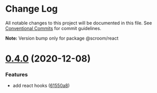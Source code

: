 # Change Log

All notable changes to this project will be documented in this file.
See [Conventional Commits](https://conventionalcommits.org) for commit guidelines.



**Note:** Version bump only for package @scroom/react





# [0.4.0](https://github.com/myWsq/scroom/compare/v0.0.0...v0.4.0) (2020-12-08)


### Features

* add react hooks ([61550a8](https://github.com/myWsq/scroom/commit/61550a87cf27ae771080483ff327fc3686b1ff1c))

